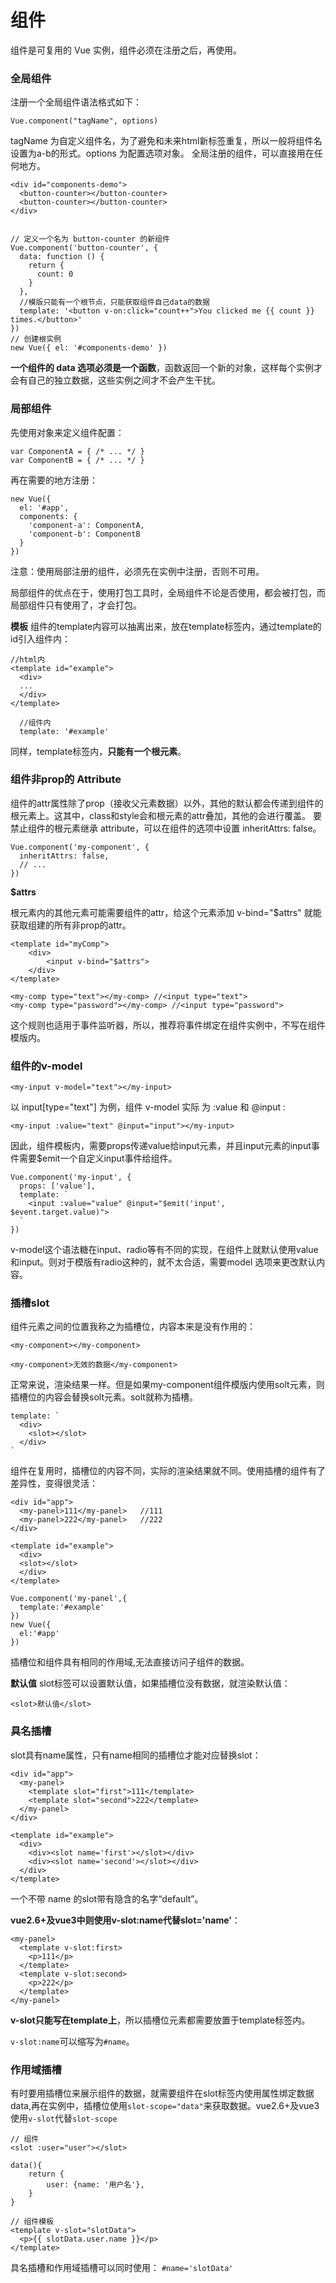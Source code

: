 组件
===================
组件是可复用的 Vue 实例，组件必须在注册之后，再使用。

###  全局组件
注册一个全局组件语法格式如下：

    Vue.component("tagName", options)
tagName 为自定义组件名，为了避免和未来html新标签重复，所以一般将组件名设置为a-b的形式。options 为配置选项对象。
全局注册的组件，可以直接用在任何地方。

    <div id="components-demo">
      <button-counter></button-counter>
      <button-counter></button-counter>
    </div>
    
    
    // 定义一个名为 button-counter 的新组件
    Vue.component('button-counter', {
      data: function () {
        return {
          count: 0
        }
      },
      //模版只能有一个根节点，只能获取组件自己data的数据
      template: '<button v-on:click="count++">You clicked me {{ count }} times.</button>'
    })
    // 创建根实例
    new Vue({ el: '#components-demo' })
**一个组件的 data 选项必须是一个函数**，函数返回一个新的对象，这样每个实例才会有自己的独立数据，这些实例之间才不会产生干扰。

###  局部组件
先使用对象来定义组件配置：
```
var ComponentA = { /* ... */ }
var ComponentB = { /* ... */ }
```
再在需要的地方注册：
```
new Vue({
  el: '#app',
  components: {
    'component-a': ComponentA,
    'component-b': ComponentB
  }
})
```
注意：使用局部注册的组件，必须先在实例中注册，否则不可用。

局部组件的优点在于，使用打包工具时，全局组件不论是否使用，都会被打包，而局部组件只有使用了，才会打包。

**模板**
组件的template内容可以抽离出来，放在template标签内，通过template的id引入组件内：
```
//html内
<template id="example">
  <div>
  ...
  </div>
</template>
  
  //组件内
  template: '#example'
```
同样，template标签内，**只能有一个根元素**。

###  组件非prop的 Attribute
组件的attr属性除了prop（接收父元素数据）以外，其他的默认都会传递到组件的根元素上。这其中，class和style会和根元素的attr叠加，其他的会进行覆盖。
要禁止组件的根元素继承 attribute，可以在组件的选项中设置 inheritAttrs: false。
```
Vue.component('my-component', {
  inheritAttrs: false,
  // ...
})
```
**$attrs**

根元素内的其他元素可能需要组件的attr，给这个元素添加 v-bind="$attrs" 就能获取组建的所有非prop的attr。
```
<template id="myComp">
    <div>
        <input v-bind="$attrs">
    </div>
</template>

<my-comp type="text"></my-comp> //<input type="text">
<my-comp type="password"></my-comp> //<input type="password">
```
这个规则也适用于事件监听器，所以，推荐将事件绑定在组件实例中，不写在组件模版内。

###  组件的v-model

```
<my-input v-model="text"></my-input>
```
以 input[type="text"] 为例，组件 v-model 实际
为 :value 和 @input :
```
<my-input :value="text" @input="input"></my-input>
```
因此，组件模板内，需要props传递value给input元素，并且input元素的input事件需要$emit一个自定义input事件给组件。
```
Vue.component('my-input', {
  props: ['value'],
  template: `
    <input :value="value" @input="$emit('input', $event.target.value)">
  `
})
```

v-model这个语法糖在input、radio等有不同的实现，在组件上就默认使用value和input。则对于模版有radio这种的，就不太合适，需要model 选项来更改默认内容。

###  插槽slot
组件元素之间的位置我称之为插槽位，内容本来是没有作用的：
```
<my-component></my-component>

<my-component>无效的数据</my-component>
```
正常来说，渲染结果一样。但是如果my-component组件模版内使用solt元素，则插槽位的内容会替换solt元素。solt就称为插槽。
```
template: `
  <div>
    <slot></slot>
  </div>
`
```  
组件在复用时，插槽位的内容不同，实际的渲染结果就不同。使用插槽的组件有了差异性，变得很灵活：
```
<div id="app">
  <my-panel>111</my-panel>   //111
  <my-panel>222</my-panel>   //222
</div>

<template id="example">
  <div>
  <slot></slot>
  </div>
</template>

Vue.component('my-panel',{
  template:'#example'
})
new Vue({
  el:'#app'
})
```

插槽位和组件具有相同的作用域,无法直接访问子组件的数据。

**默认值**
slot标签可以设置默认值，如果插槽位没有数据，就渲染默认值：
```
<slot>默认值</slot>
```

###  具名插槽
slot具有name属性，只有name相同的插槽位才能对应替换slot：
```
<div id="app">
  <my-panel>
    <template slot="first">111</template>
    <template slot="second">222</template>
  </my-panel>
</div>

<template id="example">
  <div>
    <div><slot name='first'></slot></div>
    <div><slot name='second'></slot></div>
  </div>
</template>
```
一个不带 name 的slot带有隐含的名字“default”。

**vue2.6+及vue3中则使用v-slot:name代替slot='name'**：
```
<my-panel>
  <template v-slot:first>
    <p>111</p>
  </template>
  <template v-slot:second>
    <p>222</p>
  </template>  
</my-panel>  
```
**v-slot只能写在template上**，所以插槽位元素都需要放置于template标签内。

`v-slot:name`可以缩写为`#name`。

###  作用域插槽
有时要用插槽位来展示组件的数据，就需要组件在slot标签内使用属性绑定数据data,再在实例中，插槽位使用`slot-scope="data"`来获取数据。vue2.6+及vue3使用`v-slot`代替`slot-scope`

```
// 组件
<slot :user="user"></slot>

data(){
    return {
        user: {name: '用户名'},
    }
}

// 组件模板
<template v-slot="slotData">
  <p>{{ slotData.user.name }}</p>
</template>
```

具名插槽和作用域插槽可以同时使用：
`#name='slotData'`


